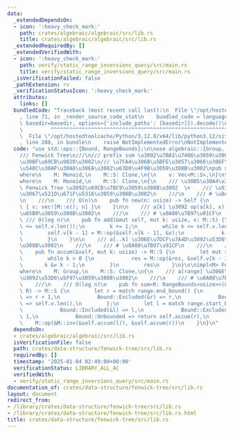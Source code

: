 ```yaml
---
data:
  _extendedDependsOn:
  - icon: ':heavy_check_mark:'
    path: crates/algebraic/algebraic/src/lib.rs
    title: crates/algebraic/algebraic/src/lib.rs
  _extendedRequiredBy: []
  _extendedVerifiedWith:
  - icon: ':heavy_check_mark:'
    path: verify/static_range_inversions_query/src/main.rs
    title: verify/static_range_inversions_query/src/main.rs
  _isVerificationFailed: false
  _pathExtension: rs
  _verificationStatusIcon: ':heavy_check_mark:'
  attributes:
    links: []
  bundledCode: "Traceback (most recent call last):\n  File \"/opt/hostedtoolcache/Python/3.12.8/x64/lib/python3.12/site-packages/onlinejudge_verify/documentation/build.py\"\
    , line 71, in _render_source_code_stat\n    bundled_code = language.bundle(stat.path,\
    \ basedir=basedir, options={'include_paths': [basedir]}).decode()\n          \
    \         ^^^^^^^^^^^^^^^^^^^^^^^^^^^^^^^^^^^^^^^^^^^^^^^^^^^^^^^^^^^^^^^^^^^^^^^^^^^^^^^^^\n\
    \  File \"/opt/hostedtoolcache/Python/3.12.8/x64/lib/python3.12/site-packages/onlinejudge_verify/languages/rust.py\"\
    , line 288, in bundle\n    raise NotImplementedError\nNotImplementedError\n"
  code: "use std::ops::{Bound, RangeBounds};\n\nuse algebraic::{Group, Monoid};\n\n\
    /// Fenwick Tree\n///\n/// prefix sum \u3092\u7BA1\u7406\u3059\u308B\u30C7\u30FC\
    \u30BF\u69CB\u9020\u3002\n/// \u7FA4\u306B\u5BFE\u3057\u3066\u306F\u533A\u9593\
    \u548C\u30AF\u30A8\u30EA\u3082\u63D0\u4F9B\u3059\u308B\u3002\npub struct FenwickTree<M>\n\
    where\n    M: Monoid,\n    M::S: Clone,\n{\n    v: Vec<M::S>,\n}\n\nimpl<M> FenwickTree<M>\n\
    where\n    M: Monoid,\n    M::S: Clone,\n{\n    /// \u30B5\u30A4\u30BA n \u306E\
    \ Fenwick Tree \u3092\u69CB\u7BC9\u3059\u308B\u3002  \n    /// \u5358\u4F4D\u5143\
    \u3067\u521D\u671F\u5316\u3059\u308B\u3002\n    ///\n    /// # \u8A08\u7B97\u91CF\
    \n    ///\n    /// O(n)\n    pub fn new(n: usize) -> Self {\n        FenwickTree\
    \ { v: vec![M::e(); n] }\n    }\n\n    /// a[k] \u3092 op(a[k], x) \u306B\u66F4\
    \u65B0\u3059\u308B\u3002\n    ///\n    /// # \u8A08\u7B97\u91CF\n    ///\n   \
    \ /// O(log n)\n    pub fn add(&mut self, mut k: usize, x: M::S) {\n        assert!(k\
    \ <= self.v.len());\n        k += 1;\n        while k <= self.v.len() {\n    \
    \        self.v[k - 1] = M::op(&self.v[k - 1], &x);\n            k += k & k.wrapping_neg();\n\
    \        }\n    }\n\n    /// a[..k] \u306E\u7DCF\u7A4D\u3092\u53D6\u5F97\u3059\
    \u308B\u3002\n    ///\n    /// # \u8A08\u7B97\u91CF\n    ///\n    /// O(log n)\n\
    \    pub fn accum(&self, mut k: usize) -> M::S {\n        let mut res = M::e();\n\
    \        while k > 0 {\n            res = M::op(&res, &self.v[k - 1]);\n     \
    \       k &= k - 1;\n        }\n        res\n    }\n}\n\nimpl<M> FenwickTree<M>\n\
    where\n    M: Group,\n    M::S: Clone,\n{\n    /// a[range] \u306E\u7DCF\u7A4D\
    \u3092\u53D6\u5F97\u3059\u308B\u3002\n    ///\n    /// # \u8A08\u7B97\u91CF\n\
    \    ///\n    /// O(log n)\n    pub fn sum<R: RangeBounds<usize>>(&self, range:\
    \ R) -> M::S {\n        let r = match range.end_bound() {\n            Bound::Included(&r)\
    \ => r + 1,\n            Bound::Excluded(&r) => r,\n            Bound::Unbounded\
    \ => self.v.len(),\n        };\n        let l = match range.start_bound() {\n\
    \            Bound::Included(&l) => l,\n            Bound::Excluded(&l) => l +\
    \ 1,\n            Bound::Unbounded => return self.accum(r),\n        };\n    \
    \    M::op(&M::inv(&self.accum(l)), &self.accum(r))\n    }\n}\n"
  dependsOn:
  - crates/algebraic/algebraic/src/lib.rs
  isVerificationFile: false
  path: crates/data-structure/fenwick-tree/src/lib.rs
  requiredBy: []
  timestamp: '2025-01-04 02:49:00+00:00'
  verificationStatus: LIBRARY_ALL_AC
  verifiedWith:
  - verify/static_range_inversions_query/src/main.rs
documentation_of: crates/data-structure/fenwick-tree/src/lib.rs
layout: document
redirect_from:
- /library/crates/data-structure/fenwick-tree/src/lib.rs
- /library/crates/data-structure/fenwick-tree/src/lib.rs.html
title: crates/data-structure/fenwick-tree/src/lib.rs
---
```


